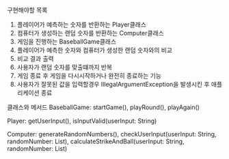 구현해야할 목록
1. 플레이어가 예측하는 숫자를 반환하는 Player클래스
2. 컴퓨터가 생성하는 랜덤 숫자를 반환하는 Computer클래스
3. 게임을 진행하는 BaseballGame클래스
4. 플레이어가 예측한 숫자와 컴퓨터가 생성한 랜덤 숫자와의 비교
5. 비교 결과 출력
6. 사용자가  랜덤 숫자를 맞출떄까지 반복
7. 게임 종료 후 게임을 다시시작하거나 완전히 종료하는 기능
8. 사용자가 잘못된 값을 입력할경우 IllegalArgumentException을 발생시킨 후  애플리케이션 종료

클래스와 메서드
BaseballGame: startGame(), playRound(), playAgain()

Player: getUserInput(), isInputValid(userInput: String)

Computer: generateRandomNumbers(),  checkUserInput(userInput: String, randomNumber: List<Int>),  calculateStrikeAndBall(userInput: String, randomNumber: List<Int>)


